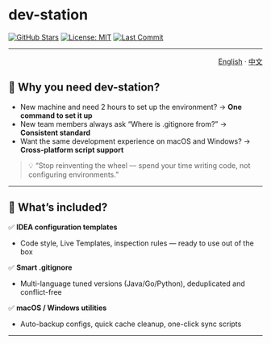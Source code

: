 # dev-station
[![GitHub Stars](https://img.shields.io/github/stars/OxYGC/dev-station?style=social)](https://github.com/yourname/dev-station)
[![License: MIT](https://img.shields.io/badge/License-MIT-blue.svg)](LICENSE)
[![Last Commit](https://img.shields.io/github/last-commit/OxYGC/dev-station.svg)](https://github.com/yourname/dev-station/commits)

---

<!-- Language switch -->
<p align="right">
  <a href="README-en.md">English</a> ·
  <a href="README.md">中文</a>
</p>

## 🚀 Why you need dev-station?

- New machine and need 2 hours to set up the environment? → **One command to set it up**
- New team members always ask “Where is .gitignore from?” → **Consistent standard**
- Want the same development experience on macOS and Windows? → **Cross-platform script support**

> 💡 “Stop reinventing the wheel — spend your time writing code, not configuring environments.”

---

## 🧰 What’s included?

✅ **IDEA configuration templates**
- Code style, Live Templates, inspection rules — ready to use out of the box

✅ **Smart .gitignore**
- Multi-language tuned versions (Java/Go/Python), deduplicated and conflict-free

✅ **macOS / Windows utilities**
- Auto-backup configs, quick cache cleanup, one-click sync scripts


---


